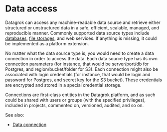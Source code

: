 <!-- TITLE: Access -->
<!-- SUBTITLE: -->

# Data access

Datagrok can access any machine-readable data source and retrieve either structured or unstructured data in a safe,
efficient, scalable, managed, and reproducible manner. Commonly supported data source types include
[databases](data-connection.md#connectors),
[file storages](connect-a-file-share.md), and web services. If anything is missing, it could be implemented as a platform
extension.

No matter what the data source type is, you would need to create a data connection in order to access the data. Each
data source type has its own connection parameters (for instance, that would be server/port/db for Postgres, and
region/bucket/folder for S3). Each connection might also be associated with login credentials (for instance, that would
be login and password for Postgres, and secret key for the S3 bucket). These credentials are encrypted and stored in a
special credential storage.

Connections are first-class entities in the Datagrok platform, and as such could be shared with users or groups (with
the specified privileges), included in projects, commented on, versioned, audited, and so on.

See also:

* [Data connection](data-connection.md)
